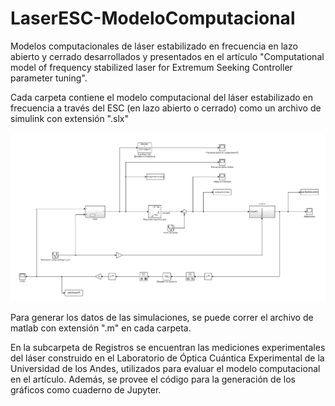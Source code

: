 # LaserESC-ModeloComputacional
Modelos computacionales de láser estabilizado en frecuencia en lazo abierto y cerrado desarrollados y presentados en el artículo "Computational model of frequency stabilized laser for Extremum Seeking Controller parameter tuning".

Cada carpeta contiene el modelo computacional del láser estabilizado en frecuencia a través del ESC (en lazo abierto o cerrado) como un archivo de simulink con extensión ".slx"

![alt text](https://github.com/nicomn97/LaserESC-ModeloComputacional/blob/main/simulinkCompMod.png)

Para generar los datos de las simulaciones, se puede correr el archivo de matlab con extensión ".m" en cada carpeta.

En la subcarpeta de Registros se encuentran las mediciones experimentales del láser construido en el Laboratorio de Óptica Cuántica Experimental de la Universidad de los Andes, utilizados para evaluar el modelo computacional en el artículo. Además, se provee el código para la generación de los gráficos como cuaderno de Jupyter.

